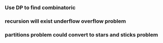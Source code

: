 ### Use DP to find combinatoric

### recursion will exist underflow overflow problem

### partitions problem could convert to stars and sticks problem
